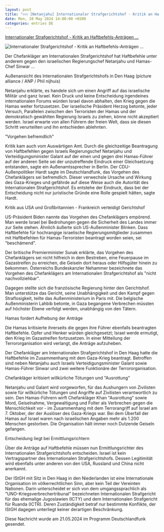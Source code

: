 ```yaml
---
layout: post
title: "🔥🔥 [Netanjahu] Internationaler Strafgerichtshof - Kritik an Haftbefehls-Anträgen ..."
date: Mon, 20 May 2024 14:00:00 +0200
categories: entries DE
---
```

[Internationaler Strafgerichtshof - Kritik an Haftbefehls-Anträgen ...](https://www.deutschlandfunk.de/kritik-an-haftbefehls-antraegen-gegen-hamas-fuehrer-und-netanjahu-102.html)

![Internationaler Strafgerichtshof - Kritik an Haftbefehls-Anträgen ...](https://bilder.deutschlandfunk.de/4e/b1/d9/2b/4eb1d92b-2a38-48e7-b174-4a268b78470c/internationaler-strafgerichtshof-106-1920x1080.jpg)

Der Chefankläger am Internationalen Strafgerichtshof hat Haftbefehle unter anderem gegen den israelischen Regierungschef Netanjahu und Hamas-Chef Sinwar ...

Außenansicht des Internationalen Strafgerichtshofs in Den Haag (picture alliance / ANP / Phil nijhuis)

Netanjahu erklärte, es handele sich um einen Angriff auf das israelische Militär und ganz Israel. Kein Druck und keine Entscheidung irgendeines internationalen Forums würden Israel davon abhalten, den Krieg gegen die Hamas weiter fortzusetzen. Der israelische Präsident Herzog betonte, jeder Versuch, Parallelen zwischen den Terroristen der Hamas und der demokratisch gewählten Regierung Israels zu ziehen, könne nicht akzeptiert werden. Israel erwarte von allen Führern der freien Welt, dass sie diesen Schritt verurteilten und ihn entschieden ablehnten.

"Vorgehen befremdlich"

Kritik kam auch vom Auswärtigen Amt. Durch die gleichzeitige Beantragung von Haftbefehlen gegen Israels Regierungschef Netanjahu und Verteidigungsminister Galant auf der einen und gegen drei Hamas-Führer auf der anderen Seite sei der unzutreffende Eindruck einer Gleichsetzung entstanden, sagte ein Außenamtssprecher in Berlin. Der CDU-Außenpolitiker Hardt sagte im Deutschlandfunk, das Vorgehen des Chefanklägers sei befremdlich. Dieser verwechsle Ursache und Wirkung des Gaza-Krieges und gefährde auf diese Weise auch die Autorität des Internationalen Strafgerichtshof. Es entstehe der Eindruck, dass bei der Entscheidung nicht nur juristische Gründe eine Rolle gespielt hätten, sagte Hardt.

Kritik aus USA und Großbritannien - Frankreich verteidigt Gerichtshof

US-Präsident Biden nannte das Vorgehen des Chefanklägers empörend. Man werde Israel bei Bedrohungen gegen die Sicherheit des Landes immer zur Seite stehen. Ähnlich äußerte sich US-Außenminister Blinken. Dass Haftbefehle für hochrangige israelische Regierungsmitglieder zusammen mit Haftbefehlen für Hamas-Terroristen beantragt worden seien, sei "beschämend".

Der britische Premierminister Sunak erklärte, das Vorgehen des Chefanklägers sei nicht hilfreich in dem Bestreben, eine Feuerpause im Gazastreifen zu erreichen, die Geiseln dort heraus oder Hilfsgüter hinein zu bekommen. Österreichs Bundeskanzler Nehammer bezeichnete das Vorgehen des Chefanklägers am Internationalen Strafgerichtshof als "nicht nachvollziehbar".

Dagegen stellte sich die französische Regierung hinter den Gerichtshof. Man unterstütze das Gericht, seine Unabhängigkeit und den Kampf gegen Straflosigkeit, teilte das Außenministerium in Paris mit. Die belgische Außenministerin Lahbib betonte, in Gaza begangene Verbrechen müssten auf höchster Ebene verfolgt werden, unabhängig von den Tätern.

Hamas fordert Aufhebung der Anträge

Die Hamas kritisierte ihrerseits die gegen ihre Führer ebenfalls beantragten Haftbefehle. Opfer und Henker würden gleichgesetzt; Israel werde ermutigt, den Krieg im Gazastreifen fortzusetzen. In einer Mitteilung der Terrororganisation wird verlangt, die Anträge aufzuheben.

Der Chefankläger am Internationalen Strafgerichtshof in Den Haag hatte die Haftbefehle im Zusammenhang mit dem Gaza-Krieg beantragt. Betroffen sind neben Netanjahu auch Israels Verteidigungsminister Galant sowie Hamas-Führer Sinwar und zwei weitere Funktionäre der Terrororganisation.

Chefankläger kritisiert willkürliche Tötungen und "Ausrottung"

Netanjahu und Galant wird vorgeworfen, für das Aushungern von Zivilisten sowie für willkürliche Tötungen und Angriffe auf Zivilisten verantwortlich zu sein. Den Hamas-Führern wirft Chefankläger Khan "Ausrottung" sowie Mord, Geiselnahme, Vergewaltigung und Folter als Verbrechen gegen die Menschlichkeit vor - im Zusammenhang mit dem Terrorangriff auf Israel am 7. Oktober, der der Auslöser des Gaza-Kriegs war. Bei dem Überfall der Hamas auf Israel waren nach israelischen Angaben mehr als 1.200 Menschen gestorben. Die Organisation hält immer noch Dutzende Geiseln gefangen.

Entscheidung liegt bei Ermittlungsrichtern

Über die Anträge auf Haftbefehle müssen nun Ermittlungsrichter des Internationalen Strafgerichtshofs entscheiden. Israel ist kein Vertragspartner des Internationalen Strafgerichtshofs. Dessen Legitimität wird ebenfalls unter anderen von den USA, Russland und China nicht anerkannt.

Der IStGH mit Sitz in Den Haag in den Niederlanden ist eine Internationale Organisation im völkerrechtlichen Sinn, aber kein Teil der Vereinten Nationen. Darin unterscheidet er sich von dem umgangssprachlich als "UNO-Kriegsverbrechertribunal" bezeichneten Internationalen Strafgericht für das ehemalige Jugoslawien (ICTY) und dem Internationalen Strafgericht für Ruanda (ICTR). Deren Zuständigkeit betraf nur bestimmte Konflikte, der IStGH dagegen unterliegt keiner derartigen Beschränkung.

Diese Nachricht wurde am 21.05.2024 im Programm Deutschlandfunk gesendet.

